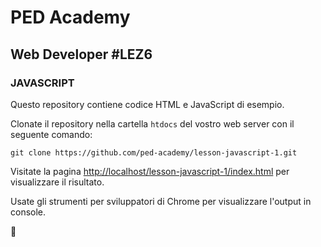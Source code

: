 # PED Academy
## Web Developer #LEZ6
### JAVASCRIPT 

Questo repository contiene codice HTML e JavaScript di esempio.

Clonate il repository nella cartella `htdocs` del vostro web server con il seguente comando:

```
git clone https://github.com/ped-academy/lesson-javascript-1.git
```

Visitate la pagina [http://localhost/lesson-javascript-1/index.html](http://localhost/lesson-javascript-1/index.html) per visualizzare il risultato.


Usate gli strumenti per sviluppatori di Chrome per visualizzare l'output in console.


🤟
